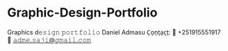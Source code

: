 # Graphic-Design-Portfolio
Graphics d𝚎𝚜𝚒𝚐𝚗 𝚙𝚘𝚛𝚝𝚏𝚘𝚕𝚒𝚘 Daniel Admasu  C̠o̠n̠t̠a̠c̠t̠:  📱 +251915551917 📧 𝚊𝚍𝚖𝚎.𝚜𝚊𝚓𝚒@𝚐𝚖𝚊𝚒𝚕.𝚌𝚘𝚖
